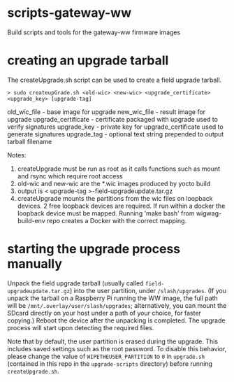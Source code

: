 # scripts-gateway-ww
Build scripts and tools for the gateway-ww firmware images

# creating an upgrade tarball

The createUpgrade.sh script can be used to create a field upgrade tarball.

```
> sudo createupGrade.sh <old-wic> <new-wic> <upgrade_certificate> <upgrade_key> [upgrade-tag]
```
old_wic_file        - base image for upgrade
new_wic_file        - result image for upgrade
upgrade_certificate - certificate packaged with upgrade used to verify signatures
upgrade_key         - private key for upgrade_certificate used to generate signatures
upgrade_tag         - optional text string prepended to output tarball filename


Notes:
  1. createUpgrade must be run as root as it calls functions such as mount and rsync which require root access
  2. old-wic and new-wic are the *.wic images produced by yocto build
  3. output is < upgrade-tag >-field-upgradeupdate.tar.gz
  4. createUpgrade mounts the partitions from the wic files on loopback devices. 2 free loopback devices are required.  If run within a docker the loopback device must be mapped. Running 'make bash' from wigwag-build-env repo creates a Docker with the correct mapping.

# starting the upgrade process manually

Unpack the field upgrade tarball (usually called `field-upgradeupdate.tar.gz`) into the user partition, under `/slash/upgrades`. (If you unpack the tarball on a Raspberry Pi running the WW image, the full path will be `/mnt/.overlay/user/slash/upgrades`; alternatively, you can mount the SDcard directly on your host under a path of your choice, for faster copying.)
Reboot the device after the unpacking is completed. The upgrade process will start upon detecting the required files.

Note that by default, the user partition is erased during the upgrade. This includes saved settings such as the root password. To disable this behavior, please change the value of `WIPETHEUSER_PARTITION` to `0` in `upgrade.sh` (contained in this repo in the `upgrade-scripts` directory) before running `createUpgrade.sh`.
